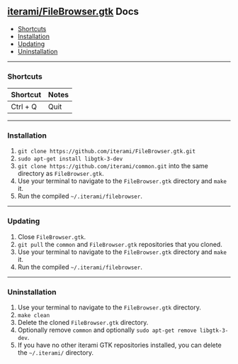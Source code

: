 [iterami/FileBrowser.gtk](https://github.com/iterami/FileBrowser.gtk) Docs
--------------------------------------------------------------------------

* [Shortcuts](#shortcuts)
* [Installation](#installation)
* [Updating](#updating)
* [Uninstallation](#uninstallation)

---

### Shortcuts

Shortcut         | Notes
-----------------|------
Ctrl + Q         | Quit

---

### Installation

1. `git clone https://github.com/iterami/FileBrowser.gtk.git`
2. `sudo apt-get install libgtk-3-dev`
3. `git clone https://github.com/iterami/common.git` into the same directory as `FileBrowser.gtk`.
4. Use your terminal to navigate to the `FileBrowser.gtk` directory and `make` it.
5. Run the compiled `~/.iterami/filebrowser`.

---

### Updating

1. Close `FileBrowser.gtk`.
2. `git pull` the `common` and `FileBrowser.gtk` repositories that you cloned.
3. Use your terminal to navigate to the `FileBrowser.gtk` directory and `make` it.
4. Run the compiled `~/.iterami/filebrowser`.

---

### Uninstallation

1. Use your terminal to navigate to the `FileBrowser.gtk` directory.
2. `make clean`
3. Delete the cloned `FileBrowser.gtk` directory.
4. Optionally remove `common` and optionally `sudo apt-get remove libgtk-3-dev`.
5. If you have no other iterami GTK repositories installed, you can delete the `~/.iterami/` directory.
